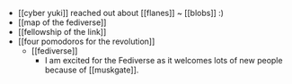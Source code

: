 - [[cyber yuki]] reached out about [[flanes]] ~ [[blobs]] :)
- [[map of the fediverse]]
- [[fellowship of the link]]
- [[four pomodoros for the revolution]]
  - [[fediverse]]
    - I am excited for the Fediverse as it welcomes lots of new people because of [[muskgate]].
